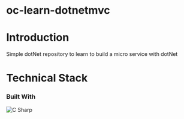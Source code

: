 # oc-learn-dotnetmvc

# Introduction
Simple dotNet repository to learn to build a micro service with dotNet

# Technical Stack

### Built With

![C Sharp](https://img.shields.io/static/v1?style=for-the-badge&message=C+Sharp&color=239120&logo=C+Sharp&logoColor=FFFFFF&label=)